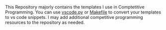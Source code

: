 This Repository majorly contains the templates I use in Comptetitive Programming. You can use [vscode.py](template/vscode.py) or [Makefile](template/Makefile) to convert your templates to vs code snippets. I may add additional competitive programming resources to the repository as needed.